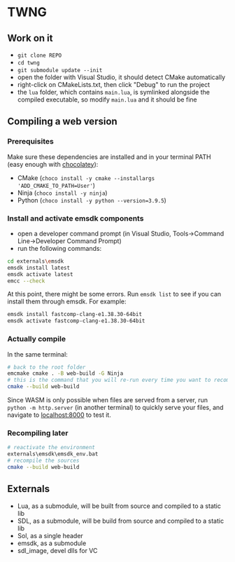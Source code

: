 # TWNG

## Work on it
- `git clone REPO`
- `cd twng`
- `git submodule update --init`
- open the folder with Visual Studio, it should detect CMake automatically
- right-click on CMakeLists.txt, then click "Debug" to run the project
- the `lua` folder, which contains `main.lua`, is symlinked alongside the compiled executable, so modify `main.lua` and it should be fine

## Compiling a web version
### Prerequisites
Make sure these dependencies are installed and in your terminal PATH (easy enough with [chocolatey](https://chocolatey.org/)):
- CMake (`choco install -y cmake --installargs 'ADD_CMAKE_TO_PATH=User'`)
- Ninja (`choco install -y ninja`)
- Python (`choco install -y python --version=3.9.5`)

### Install and activate emsdk components
- open a developer command prompt (in Visual Studio, Tools->Command Line->Developer Command Prompt)
- run the following commands:
```sh
cd externals\emsdk
emsdk install latest
emsdk activate latest
emcc --check
```
At this point, there might be some errors. Run `emsdk list` to see if you can install them through emsdk.
For example:
```sh
emsdk install fastcomp-clang-e1.38.30-64bit
emsdk activate fastcomp-clang-e1.38.30-64bit
```

### Actually compile
In the same terminal:
```sh
# back to the root folder
emcmake cmake . -B web-build -G Ninja
# this is the command that you will re-run every time you want to recompile
cmake --build web-build
```
Since WASM is only possible when files are served from a server, run `python -m http.server` (in another terminal) to quickly serve your files, and navigate to [localhost:8000](http://localhost:8000) to test it.


### Recompiling later
```sh
# reactivate the environment
externals\emsdk\emsdk_env.bat
# recompile the sources
cmake --build web-build
```

## Externals
- Lua, as a submodule, will be built from source and compiled to a static lib
- SDL, as a submodule, will be build from source and compiled to a static lib
- Sol, as a single header
- emsdk, as a submodule
- sdl_image, devel dlls for VC
